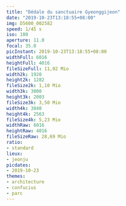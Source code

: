 ```yaml
---
title: "Dédale du sanctuaire Gyeonggijeon"
date: "2019-10-23T13:18:55+08:00"
img: D5600_002582
speed: 1/45 s
iso: 100
aperture: 11.0
focal: 35.0
picInstant: 2019-10-23T13:18:55+08:00
widthFull: 6016
heightFull: 4016
fileSizeFull: 11,02 Mio
width2k: 1920
height2k: 1282
fileSize2k: 1,10 Mio
width3k: 3000
height3k: 2003
fileSize3k: 3,50 Mio
width4k: 3840
height4k: 2563
fileSize4k: 5,23 Mio
widthRaw: 6016
heightRaw: 4016
fileSizeRaw: 28,69 Mio
ratio:
- standard
lieux:
- jeonju
picdates:
- 2019-10-23
themes:
- architecture
- confucius
- parc
---
```


